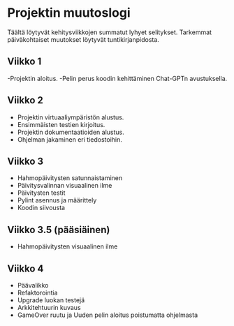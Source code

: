 # Projektin muutoslogi

Täältä löytyvät kehitysviikkojen summatut lyhyet selitykset. Tarkemmat päiväkohtaiset muutokset löytyvät tuntikirjanpidosta.

## Viikko 1

-Projektin aloitus.
-Pelin perus koodin kehittäminen Chat-GPTn avustuksella.

## Viikko 2

- Projektin virtuaaliympäristön alustus.
- Ensimmäisten testien kirjoitus.
- Projektin dokumentaatioiden alustus.
- Ohjelman jakaminen eri tiedostoihin.

## Viikko 3

- Hahmopäivitysten satunnaistaminen
- Päivitysvalinnan visuaalinen ilme
- Päivitysten testit
- Pylint asennus ja määrittely
- Koodin siivousta

## Viikko 3.5 (pääsiäinen)

- Hahmopäivitysten visuaalinen ilme

## Viikko 4

- Päävalikko
- Refaktorointia
- Upgrade luokan testejä
- Arkkitehtuurin kuvaus
- GameOver ruutu ja Uuden pelin aloitus poistumatta ohjelmasta